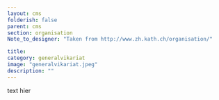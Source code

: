 ```yaml
---
layout: cms
folderish: false
parent: cms
section: organisation
Note_to_designer: "Taken from http://www.zh.kath.ch/organisation/"

title: 
category: generalvikariat
image: "generalvikariat.jpeg"
description: ""
---
```



text hier
